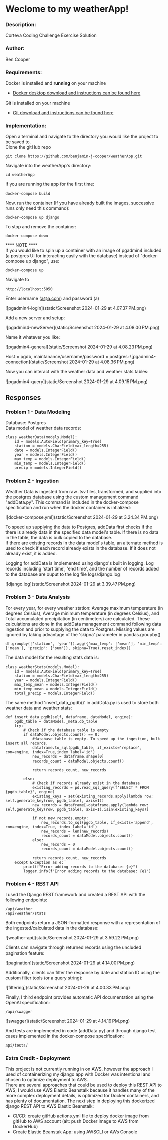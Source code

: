 # Weclome to my weatherApp!

### Description:
Corteva Coding Challenge Exercise Solution

### Author: 
Ben Cooper

### Requirements:
Docker is installed and __running__ on your machine
 - [Docker desktop download and instructions can be found here](https://docs.docker.com/get-docker/)  
  
Git is installed on your machine
 - [Git download and instructions can be found here](https://git-scm.com/downloads)

### Implementation:  
Open a terminal and navigate to the directory you would like the project to be saved to.  
Clone the gitHub repo  

    git clone https://github.com/benjamin-j-cooper/weatherApp.git  

Navigate into the weatherApp's directory: 

    cd weatherApp  

If you are running the app for the first time:  

    docker-compose build  

Now, run the container (If you have already built the images, successive runs only need this command):  

    docker-compose up django

To stop and remove the container:

    docker-compose down  


**** NOTE ****  
If you would like to spin up a container with an image of pgadmin4 included (a postgres UI for interacting easily with the database) instead of "docker-compose up django", use: 

    docker-compose up  

Navigate to 

    http://localhost:5050  

Enter username (a@a.com) and password (a) 

![pgadmin4-login](static/Screenshot 2024-01-29 at 4.07.37 PM.png)

Add a new server and setup:

![pgadmin4-newServer](static/Screenshot 2024-01-29 at 4.08.00 PM.png)

Name it whatever you like: 

![pgadmin4-general](static/Screenshot 2024-01-29 at 4.08.23 PM.png)

Host = pgdb, maintanance/username/password = postgres:
![pgadmin4-connection](static/Screenshot 2024-01-29 at 4.08.36 PM.png)

Now you can interact with the weather data and weather stats tables:

![pgadmin4-query](static/Screenshot 2024-01-29 at 4.09.15 PM.png)

## Responses
### Problem 1 - Data Modeling
Database: Postgres  
Data model of weather data records: 

    class weatherData(models.Model):  
        id = models.AutoField(primary_key=True)  
        station = models.CharField(max_length=255)  
        date = models.IntegerField()  
        year = models.IntegerField()  
        max_temp = models.IntegerField()  
        min_temp = models.IntegerField()  
        precip = models.IntegerField()  

### Problem 2 - Ingestion  
Weather Data is ingested from raw .tsv files, transformed, and supplied into the postgres database using the custom management command "addData.py". This command is included in the docker-compose specification and run when the docker container is intialized:  

![docker-compose.yml](static/Screenshot 2024-01-29 at 3.24.34 PM.png)

To speed up supplying the data to Postgres, addData first checks if the there is already data in the specified data model's table. If there is no data in the table, the data is bulk copied to the database.  
If there are existing records in the data model's table, an alternate method is used to check if each record already exists in the database. If it does not already exist, it is added. 

Logging for addData is implemented using django's built in logging. Log records including 'start time', 'end time', and the number of records added to the database are ouput to the log file logs/django.log  

![django.log](static/Screenshot 2024-01-29 at 3.39.47 PM.png)

### Problem 3 - Data Analysis
For every year, for every weather station: Average maximum temperature (in degrees Celsius), Average minimum temperature (in degrees Celsius), and Total accumulated precipitation (in centimeters) are calculated.
These calculations are done in the addData management command following data ingestion and prior to supplying the data to Postgres. Missing values are ignored by taking advantage of the 'skipna' parameter in pandas.groupby()  

    df.groupby(['station', 'year']).agg({'max_temp': ['mean'], 'min_temp': ['mean'], 'precip': ['sum']}, skipna=True).reset_index()  

The data model for the resulting stats data is:  

    class weatherStats(models.Model):  
        id = models.AutoField(primary_key=True)  
        station = models.CharField(max_length=255)  
        year = models.IntegerField()  
        max_temp_mean = models.IntegerField()  
        min_temp_mean = models.IntegerField()  
        total_precip = models.IntegerField()  

The same method 'insert_data_pgdb()' in addData.py is used to store both weather data and weather stats:  

    def insert_data_pgdb(self, dataframe, dataModel, engine):
        pgdb_table = dataModel._meta.db_table
        try:
            # Check if the database table is empty
            if dataModel.objects.count() == 0:
                #database table is empty. To speed up the ingestion, bulk insert all records.
                dataframe.to_sql(pgdb_table, if_exists='replace', con=engine, index=True,index_label='id')
                new_records = dataframe.shape[0]
                records_count = dataModel.objects.count()

                return records_count, new_records
            
            else:
                # Check if records already exist in the database
                existing_records = pd.read_sql_query(f'SELECT * FROM {pgdb_table}', engine)
                existing_keys = set(existing_records.apply(lambda row: self.generate_key(row, pgdb_table), axis=1))
                new_records = dataframe[~dataframe.apply(lambda row: self.generate_key(row, pgdb_table), axis=1).isin(existing_keys)]

                if not new_records.empty:
                    new_records.to_sql(pgdb_table, if_exists='append', con=engine, index=True, index_label='id')
                    new_records = len(new_records)
                    records_count = dataModel.objects.count()
                else:
                    new_records = 0
                    records_count = dataModel.objects.count()
                    
                return records_count, new_records
        except Exception as e:
            print(f"Error adding records to the database: {e}")
            logger.info(f"Error adding records to the database: {e}")

### Problem 4 - REST API
I used the Django REST framework and created a REST API with the following endpoints:  

    /api/weather  
    /api/weather/stats

Both endpoints return a JSON-formatted response with a representation of the ingested/calculated data in the database:  

![weather-api](static/Screenshot 2024-01-29 at 3.59.22 PM.png)

Clients can navigate through returned records using the uncluded pagination feature:  

![pagination](static/Screenshot 2024-01-29 at 4.14.00 PM.png)

Additionally,  clients can filter the response by date and station ID using the custom filter tools (or a query string):  

![filtering](static/Screenshot 2024-01-29 at 4.00.33 PM.png)

Finally, I third endpoint provides automatic API documentation using the OpenAI specification:  

    /api/swagger

![swagger](static/Screenshot 2024-01-29 at 4.14.19 PM.png)

And tests are implemented in code (addData.py) and through django test cases implemented in the docker-compose specification: 

    api/tests/

### Extra Credit - Deployment
This project is not currently running in on AWS, however the approach I used of containerizing my django app with Docker was intentional and chosen to optimize deployment to AWS.  
There are several approaches that could be used to deploy this REST API to AWS; I would use AWS Elastic Beanstalk because it handles many of the more complex deployment details, is optimized for Docker containers, and has plenty of documentation. 
The next step in deploying this dockerized django REST API to AWS Elastic Beanstalk:
 - CI/CD: create gitHub actions.yml file to deploy docker image from gitHub to AWS account (alt: push Docker image to AWS from DockerHub)
 - Create Elastic Beanstak App: using AWSCLI or AWs Console